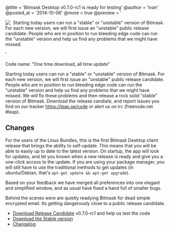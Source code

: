 @title = 'Bitmask Desktop v0.7.0-rc1 is ready for testing'
@author = 'Ivan'
@posted_at = '2014-10-06'
@more = true
@preview = '<div style="float:left; margin-right: 8px; margin-left: 0;"><img src="/img/pages/clocks.jpg"></div><p>Starting today users can run a "stable" or "unstable" version of Bitmask. For each new version, we will first issue an "unstable" public release candidate. People who are in position to run bleeding edge code can run the "unstable" version and help us find any problems that we might have missed.</p>'

Code name: "One time download, all time update"

Starting today users can run a "stable" or "unstable" version of Bitmask. For each new version, we will first issue an "unstable" public release candidate. People who are in position to run bleeding edge code can run the "unstable" version and help us find any problems that we might have missed. We will fix these problems and then release a rock solid "stable" version of Bitmask. Download the release candiate, and report issues you find on our tracker https://leap.se/code or alert us on irc (freenode.net #leap).

## Changes

For the users of the Linux Bundles, this is the first Bitmask Desktop client release that brings the ability to self-update. This means that you will be able to easily up to date to the latest version. On startup, the app will look for updates, and let you known when a new release is ready and give you a one-click access to the update. If you are using your package manager, you will still have to use the traditional methods to get updates (in ubuntu/Debian, that's `apt-get update && apt-get upgrade`).

Based on your feedback we have merged all preferences into one elegant and simplified window, and as usual have fixed a hand full of smaller bugs.

Behind the scenes were are quietly readying Bitmask for dead simple encrypted email. Its getting dangerously close to a public release candidate.

* [Download Release Candidate](https://dl.bitmask.net/client/linux/release-candidate/) v0.7.0-rc1 and help us test the code
* [Download the Stable version](https://dl.bitmask.net/)
* [Changelog](https://raw.githubusercontent.com/leapcode/bitmask_client/master/CHANGELOG.rst)
